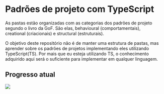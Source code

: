 # Padrões de projeto com TypeScript

As pastas estão organizadas com as categorias dos padrões de projeto segundo o livro da GoF. São elas, behavioural (comportamentais), creational (criacionais) e structural (estruturais).

O objetivo deste repositório não é de manter uma estrutura de pastas, mas aprender sobre os padrões de projetos implementando eles utilizando TypeScript(TS). Por mais que eu esteja utilizando TS, o conhecimento adquirido aqui será o suficiente para implementar em qualquer linguagem.

## Progresso atual

![](https://us-central1-progress-markdown.cloudfunctions.net/progress/45)
